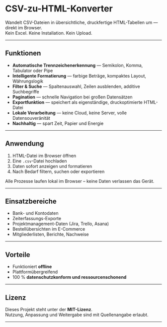<!-- 20.10.2025 21:47 (Berlin) — README_DE für CSV-zu-HTML-Konverter, kompakte Projektübersicht -->

# CSV-zu-HTML-Konverter

Wandelt CSV-Dateien in übersichtliche, druckfertige HTML-Tabellen um — direkt im Browser.  
Kein Excel. Keine Installation. Kein Upload.

---

## Funktionen

- **Automatische Trennzeichenerkennung** — Semikolon, Komma, Tabulator oder Pipe  
- **Intelligente Formatierung** — farbige Beträge, kompaktes Layout, Währungslogik  
- **Filter & Suche** — Spaltenauswahl, Zeilen ausblenden, additive Suchbegriffe  
- **Pagination** — schnelle Navigation bei großen Datensätzen  
- **Exportfunktion** — speichert als eigenständige, druckoptimierte HTML-Datei  
- **Lokale Verarbeitung** — keine Cloud, keine Server, volle Datensouveränität  
- **Nachhaltig** — spart Zeit, Papier und Energie  

---

## Anwendung

1. HTML-Datei im Browser öffnen  
2. Eine `.csv`-Datei hochladen  
3. Daten sofort anzeigen und formatieren  
4. Nach Bedarf filtern, suchen oder exportieren  

Alle Prozesse laufen lokal im Browser – keine Daten verlassen das Gerät.

---

## Einsatzbereiche

- Bank- und Kontodaten  
- Zeiterfassungs-Exporte  
- Projektmanagement-Daten (Jira, Trello, Asana)  
- Bestellübersichten im E-Commerce  
- Mitgliederlisten, Berichte, Nachweise  

---

## Vorteile

- Funktioniert **offline**  
- Plattformübergreifend  
- 100 % **datenschutzkonform und ressourcenschonend**

---

## Lizenz

Dieses Projekt steht unter der **MIT-Lizenz**.  
Nutzung, Anpassung und Weitergabe sind mit Quellenangabe erlaubt.

---

<!-- 20.10.2025 21:47 (Berlin) — Ende README_DE -->
